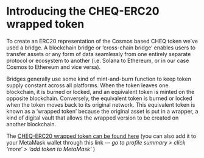 # Introducing the CHEQ-ERC20 wrapped token

To create an ERC20 representation of the Cosmos based CHEQ token we’ve used a bridge. A blockchain bridge or ‘cross-chain bridge’ enables users to transfer assets or any form of data seamlessly from one entirely separate protocol or ecosystem to another (i.e. Solana to Ethereum, or in our case Cosmos to Ethereum and vice versa).

Bridges generally use some kind of mint-and-burn function to keep token supply constant across all platforms. When the token leaves one blockchain, it is burned or locked, and an equivalent token is minted on the opposite blockchain. Conversely, the equivalent token is burned or locked when the token moves back to its original network. This equivalent token is known as a ‘wrapped token’ because the original asset is put in a wrapper, a kind of digital vault that allows the wrapped version to be created on another blockchain.

The [CHEQ-ERC20 wrapped token can be found here](https://etherscan.io/address/0x70EDF1c215D0ce69E7F16FD4E6276ba0d99d4de7) (you can also add it to your MetaMask wallet through this link — _go to profile summary > click ‘more’ > ‘add token to MetaMask’_ )
